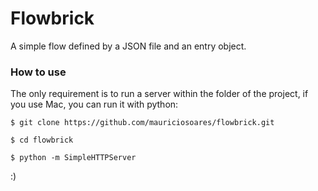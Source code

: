 # Flowbrick

A simple flow defined by a JSON file and an entry object.

### How to use

The only requirement is to run a server within the folder of the project, if you use Mac, you can run it with python:

```
$ git clone https://github.com/mauriciosoares/flowbrick.git

$ cd flowbrick

$ python -m SimpleHTTPServer
```

:)

